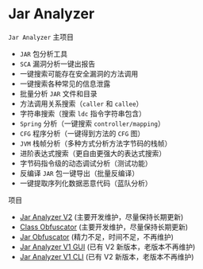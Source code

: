 # Jar Analyzer

`Jar Analyzer` 主项目

- `JAR` 包分析工具
- `SCA` 漏洞分析一键出报告
- 一键搜索可能存在安全漏洞的方法调用
- 一键搜索各种常见的信息泄露
- 批量分析 `JAR` 文件和目录
- 方法调用关系搜索（`caller` 和 `callee`）
- 字符串搜索（搜索 `ldc` 指令字符串包含）
- `Spring` 分析（一键搜索 `controller/mapping`）
- `CFG` 程序分析（一键得到方法的 `CFG` 图）
- `JVM` 栈帧分析（多种方式分析方法字节码的栈帧）
- 进阶表达式搜索（更自由更强大的表达式搜索）
- 字节码指令级的动态调试分析（测试功能）
- 反编译 `JAR` 包一键导出（批量反编译）
- 一键提取序列化数据恶意代码（蓝队分析）

项目

- [Jar Analyzer V2](https://github.com/jar-analyzer/jar-analyzer) (主要开发维护，尽量保持长期更新)
- [Class Obfuscator](https://github.com/jar-analyzer/class-obf) (主要开发维护，尽量保持长期更新)
- [Jar Obfuscator](https://github.com/jar-analyzer/jar-obfuscator) (精力不足，时间不足，不再维护)
- [Jar Analyzer V1 GUI](https://github.com/jar-analyzer/jar-analyzer-v1-gui) (已有 V2 新版本，老版本不再维护)
- [Jar Analyzer V1 CLI](https://github.com/jar-analyzer/jar-analyzer-v1-cli) (已有 V2 新版本，老版本不再维护)
